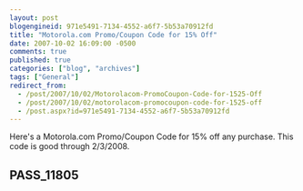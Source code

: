 ```yaml
---
layout: post
blogengineid: 971e5491-7134-4552-a6f7-5b53a70912fd
title: "Motorola.com Promo/Coupon Code for 15% Off"
date: 2007-10-02 16:09:00 -0500
comments: true
published: true
categories: ["blog", "archives"]
tags: ["General"]
redirect_from: 
  - /post/2007/10/02/Motorolacom-PromoCoupon-Code-for-1525-Off
  - /post/2007/10/02/motorolacom-promocoupon-code-for-1525-off
  - /post.aspx?id=971e5491-7134-4552-a6f7-5b53a70912fd
---
```

<!-- more -->
<P>Here's a Motorola.com Promo/Coupon Code for 15% off any purchase. This code is good through 2/3/2008.</P>
<H2>PASS_11805</H2>
